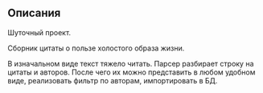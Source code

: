 ## Описания
Шуточный проект.

Сборник цитаты о пользе холостого образа жизни. 

В изначальном виде текст тяжело читать. Парсер разбирает строку на цитаты и авторов. После чего их можно представить в любом удобном виде, реализовать фильтр по авторам, импортировать в БД.
